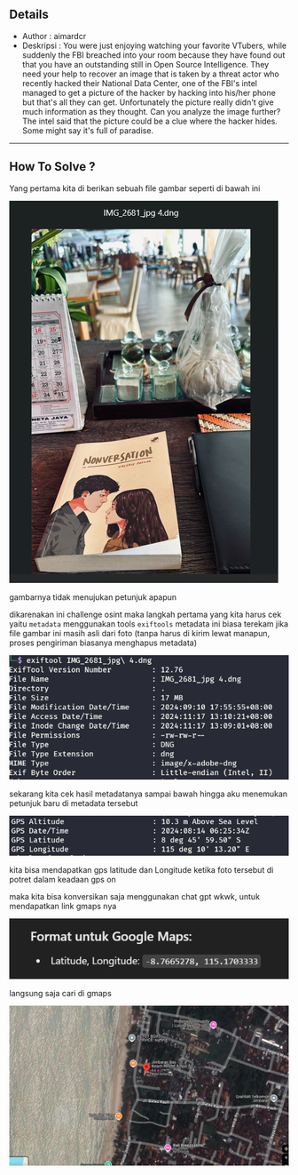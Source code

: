 ## **Details**
- Author : aimardcr
- Deskripsi : You were just enjoying watching your favorite VTubers, while suddenly the FBI breached into your room because they have found out that you have an outstanding still in Open Source Intelligence. They need your help to recover an image that is taken by a threat actor who recently hacked their National Data Center, one of the FBI's intel managed to get a picture of the hacker by hacking into his/her phone but that's all they can get. Unfortunately the picture really didn't give much information as they thought. Can you analyze the image further? The intel said that the picture could be a clue where the hacker hides. Some might say it's full of paradise.
---

## How To Solve ?
Yang pertama kita di berikan sebuah file gambar seperti di bawah ini

![Preview](images/1.png)

gambarnya tidak menujukan petunjuk apapun

dikarenakan ini challenge osint maka langkah pertama yang kita harus cek yaitu `metadata` menggunakan tools `exiftools`
metadata ini biasa terekam jika file gambar ini masih asli dari foto (tanpa harus di kirim lewat manapun, proses pengiriman biasanya menghapus metadata)

![Preview](images/2.png)

sekarang kita cek hasil metadatanya sampai bawah hingga aku menemukan petunjuk baru di metadata tersebut

![Preview](images/3.png)

kita bisa mendapatkan gps latitude dan Longitude ketika foto tersebut di potret dalam keadaan gps on

maka kita bisa konversikan saja menggunakan chat gpt wkwk, untuk mendapatkan link gmaps nya

![Preview](images/4.png)

langsung saja cari di gmaps 

![Preview](images/5.png)
